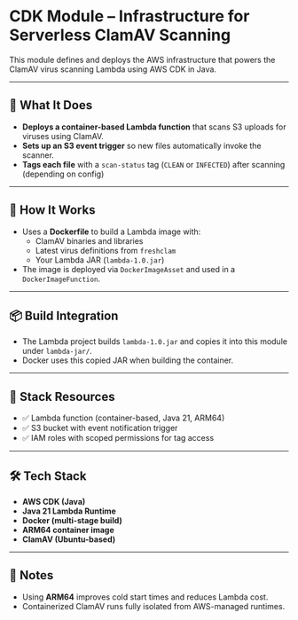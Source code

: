 # CDK Module – Infrastructure for Serverless ClamAV Scanning

This module defines and deploys the AWS infrastructure that powers the ClamAV virus scanning Lambda using AWS CDK in Java.

---

## 🚀 What It Does

- **Deploys a container-based Lambda function** that scans S3 uploads for viruses using ClamAV.
- **Sets up an S3 event trigger** so new files automatically invoke the scanner.
- **Tags each file** with a `scan-status` tag (`CLEAN` or `INFECTED`) after scanning (depending on config)

---

## 🔧 How It Works

- Uses a **Dockerfile** to build a Lambda image with:
  - ClamAV binaries and libraries
  - Latest virus definitions from `freshclam`
  - Your Lambda JAR (`lambda-1.0.jar`)
- The image is deployed via `DockerImageAsset` and used in a `DockerImageFunction`.

---

## 📦 Build Integration

- The Lambda project builds `lambda-1.0.jar` and copies it into this module under `lambda-jar/`.
- Docker uses this copied JAR when building the container.

---

## 🧱 Stack Resources

- ✅ Lambda function (container-based, Java 21, ARM64)
- ✅ S3 bucket with event notification trigger
- ✅ IAM roles with scoped permissions for tag access

---

## 🛠 Tech Stack

- **AWS CDK (Java)**
- **Java 21 Lambda Runtime**
- **Docker (multi-stage build)**
- **ARM64 container image**
- **ClamAV (Ubuntu-based)**

---

## 📌 Notes

- Using **ARM64** improves cold start times and reduces Lambda cost.
- Containerized ClamAV runs fully isolated from AWS-managed runtimes.
